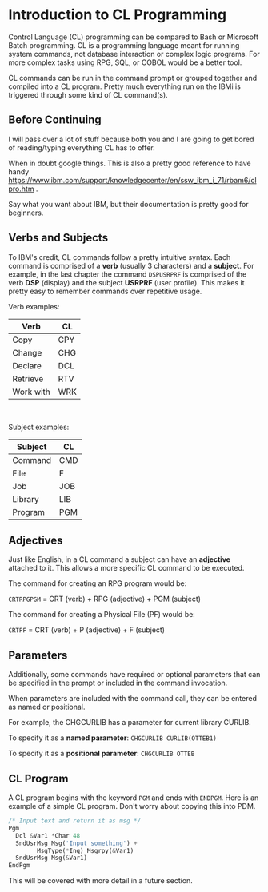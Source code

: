 # Introduction to CL Programming


Control Language (CL) programming can be compared to Bash or Microsoft Batch programming.
CL is a programming language meant for running system commands, not database interaction or complex logic programs.
For more complex tasks using RPG, SQL, or COBOL would be a better tool.

CL commands can be run in the command prompt or grouped together and compiled into a CL program.
Pretty much everything run on the IBMi is triggered through some kind of CL command(s).


## Before Continuing
I will pass over a lot of stuff because both you and I are going to get bored of reading/typing
everything CL has to offer.

When in doubt google things.
This is also a pretty good reference to have handy https://www.ibm.com/support/knowledgecenter/en/ssw_ibm_i_71/rbam6/clpro.htm .

Say what you want about IBM, but their documentation is pretty good for beginners.



## Verbs and Subjects

To IBM's credit, CL commands follow a pretty intuitive syntax. 
Each command is comprised of a **verb** (usually 3 characters) and a **subject**.
For example, in the last chapter the command ```DSPUSRPRF``` is comprised of the verb **DSP** (display) and the subject **USRPRF** (user profile). This makes it pretty easy to remember commands over repetitive usage.


Verb examples:


| Verb      | CL   |
| --------- | ---- |
| Copy      | CPY  |
| Change    | CHG  |
| Declare   | DCL  |
| Retrieve  | RTV  |
| Work with | WRK  |


<br>

Subject examples:


| Subject   |  CL  |
| --------- | ---- |
| Command   | CMD  |
| File      | F    |
| Job       | JOB  |
| Library   | LIB  |
| Program   | PGM  |


## Adjectives
Just like English, in a CL command a subject can have an **adjective** attached to it.
This allows a more specific CL command to be executed.

The command for creating an RPG program would be:

```CRTRPGPGM``` = CRT (verb) + RPG (adjective) + PGM (subject)


The command for creating a Physical File (PF) would be:

```CRTPF``` = CRT (verb) + P (adjective) + F (subject)


## Parameters
Additionally, some commands have required or optional parameters that can be
specified in the prompt or included in the command invocation.

When parameters are included with the command call, they can be entered as named or positional.

For example, the CHGCURLIB has a parameter for current library CURLIB.

To specify it as a **named parameter**: ```CHGCURLIB CURLIB(OTTEB1)```

To specify it as a **positional parameter**: ```CHGCURLIB OTTEB```


## CL Program
A CL program begins with the keyword ```PGM``` and ends with ```ENDPGM```.
Here is an example of a simple CL program. Don't worry about copying this into PDM.
```php
/* Input text and return it as msg */
Pgm
  Dcl &Var1 *Char 48
  SndUsrMsg Msg('Input something') +
        MsgType(*Inq) Msgrpy(&Var1)
  SndUsrMsg Msg(&Var1)
EndPgm
```
This will be covered with more detail in a future section.

